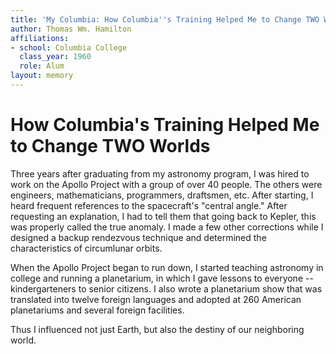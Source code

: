 ```yaml
---
title: 'My Columbia: How Columbia''s Training Helped Me to Change TWO Worlds'
author: Thomas Wm. Hamilton
affiliations:
- school: Columbia College
  class_year: 1960
  role: Alum
layout: memory
---
```


# How Columbia's Training Helped Me to Change TWO Worlds

Three years after graduating from my astronomy program, I was hired to work on the Apollo Project with a group of over 40 people.  The others were engineers, mathematicians, programmers, draftsmen, etc.  After starting, I heard frequent references to the spacecraft's "central angle."  After requesting an explanation, I had to tell them that going back to Kepler, this was properly called the true anomaly.  I made a few other corrections while I designed a backup rendezvous technique and determined the characteristics of circumlunar orbits.

When the Apollo Project began to run down, I started teaching astronomy in college and running a planetarium, in which I gave lessons to everyone --  kindergarteners to senior citizens.  I also wrote a planetarium show that was translated into twelve foreign languages and adopted at 260 American planetariums and several foreign facilities.

Thus I influenced not just Earth, but also the destiny of our neighboring world.
